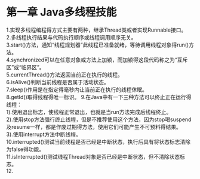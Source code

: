 # 第一章 Java多线程技能
1.实现多线程编程得方式主要有两种，继承Thread类或者实现Runnable接口。   
2.多线程执行结果与代码执行顺序或线程调用顺序无关。   
3.start()方法，通知“线程规划器”此线程已准备就绪，等待调用线程对象得run()方法。   
4.synchronized可以在任意对象或方法上加锁，而加锁得这段代码称之为“互斥区”或“临界区”。   
5.currentThread()方法返回当前正在执行的线程。   
6.isAlive()判断当前线程是否属于活动状态。   
7.sleep()作用是在指定得毫秒内让当前正在执行的线程休眠。   
8.getId()取得线程得唯一标识。
9.在Java中有一下三种方法可以终止正在运行得线程：  
	1).使用退出标志，使线程正常退出，也就是当run方法完成后线程终止。   
	2).使用stop方法强行终止线程，但是不推荐使用这个方法，因为stop喝suspend及resume一样，都是作废过期得方法，使用它们可能产生不可预料得结果。   
	3).使用interrupt方法中断线程。   
10.interrupted()测试当前线程是否已经是中断状态，执行后具有将状态标志清除为false得功能。   
11.isInterrupted()测试线程Thread对象是否已经是中断状态，但不清除状态标志。   
12.
	
